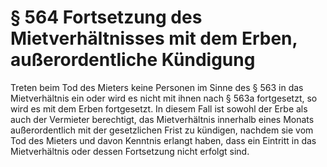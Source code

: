 # § 564 Fortsetzung des Mietverhältnisses mit dem Erben, außerordentliche Kündigung
Treten beim Tod des Mieters keine Personen im Sinne des § 563 in das Mietverhältnis ein oder wird es nicht mit ihnen nach § 563a fortgesetzt, so wird es mit dem Erben fortgesetzt. In diesem Fall ist sowohl der Erbe als auch der Vermieter berechtigt, das Mietverhältnis innerhalb eines Monats außerordentlich mit der gesetzlichen Frist zu kündigen, nachdem sie vom Tod des Mieters und davon Kenntnis erlangt haben, dass ein Eintritt in das Mietverhältnis oder dessen Fortsetzung nicht erfolgt sind.